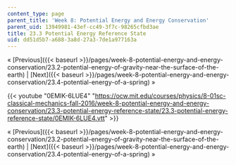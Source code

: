 ```yaml
---
content_type: page
parent_title: 'Week 8: Potential Energy and Energy Conservation'
parent_uid: 13949981-43ef-cc49-3f7c-98265cfbd3ae
title: 23.3 Potential Energy Reference State
uid: dd51d5b7-a688-3a8d-27a3-7de1a977163a
---
```


« [Previous]({{< baseurl >}}/pages/week-8-potential-energy-and-energy-conservation/23.2-potential-energy-of-gravity-near-the-surface-of-the-earth) | [Next]({{< baseurl >}}/pages/week-8-potential-energy-and-energy-conservation/23.4-potential-energy-of-a-spring) »

{{< youtube "0EMIK-6LUE4" "https://ocw.mit.edu/courses/physics/8-01sc-classical-mechanics-fall-2016/week-8-potential-energy-and-energy-conservation/23.3-potential-energy-reference-state/23.3-potential-energy-reference-state/0EMIK-6LUE4.vtt" >}}

« [Previous]({{< baseurl >}}/pages/week-8-potential-energy-and-energy-conservation/23.2-potential-energy-of-gravity-near-the-surface-of-the-earth) | [Next]({{< baseurl >}}/pages/week-8-potential-energy-and-energy-conservation/23.4-potential-energy-of-a-spring) »